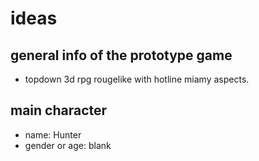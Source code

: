 
# ideas

## general info of the prototype game

- topdown 3d rpg rougelike with hotline miamy aspects.

## main character

- name: Hunter
- gender or age: blank
